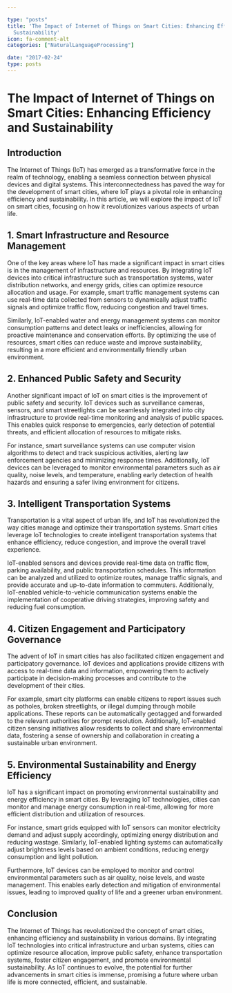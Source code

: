 ```yaml
---

type: "posts"
title: 'The Impact of Internet of Things on Smart Cities: Enhancing Efficiency and
  Sustainability'
icon: fa-comment-alt
categories: ["NaturalLanguageProcessing"]

date: "2017-02-24"
type: posts
---
```





# The Impact of Internet of Things on Smart Cities: Enhancing Efficiency and Sustainability

## Introduction

The Internet of Things (IoT) has emerged as a transformative force in the realm of technology, enabling a seamless connection between physical devices and digital systems. This interconnectedness has paved the way for the development of smart cities, where IoT plays a pivotal role in enhancing efficiency and sustainability. In this article, we will explore the impact of IoT on smart cities, focusing on how it revolutionizes various aspects of urban life.

## 1. Smart Infrastructure and Resource Management

One of the key areas where IoT has made a significant impact in smart cities is in the management of infrastructure and resources. By integrating IoT devices into critical infrastructure such as transportation systems, water distribution networks, and energy grids, cities can optimize resource allocation and usage. For example, smart traffic management systems can use real-time data collected from sensors to dynamically adjust traffic signals and optimize traffic flow, reducing congestion and travel times.

Similarly, IoT-enabled water and energy management systems can monitor consumption patterns and detect leaks or inefficiencies, allowing for proactive maintenance and conservation efforts. By optimizing the use of resources, smart cities can reduce waste and improve sustainability, resulting in a more efficient and environmentally friendly urban environment.

## 2. Enhanced Public Safety and Security

Another significant impact of IoT on smart cities is the improvement of public safety and security. IoT devices such as surveillance cameras, sensors, and smart streetlights can be seamlessly integrated into city infrastructure to provide real-time monitoring and analysis of public spaces. This enables quick response to emergencies, early detection of potential threats, and efficient allocation of resources to mitigate risks.

For instance, smart surveillance systems can use computer vision algorithms to detect and track suspicious activities, alerting law enforcement agencies and minimizing response times. Additionally, IoT devices can be leveraged to monitor environmental parameters such as air quality, noise levels, and temperature, enabling early detection of health hazards and ensuring a safer living environment for citizens.

## 3. Intelligent Transportation Systems

Transportation is a vital aspect of urban life, and IoT has revolutionized the way cities manage and optimize their transportation systems. Smart cities leverage IoT technologies to create intelligent transportation systems that enhance efficiency, reduce congestion, and improve the overall travel experience.

IoT-enabled sensors and devices provide real-time data on traffic flow, parking availability, and public transportation schedules. This information can be analyzed and utilized to optimize routes, manage traffic signals, and provide accurate and up-to-date information to commuters. Additionally, IoT-enabled vehicle-to-vehicle communication systems enable the implementation of cooperative driving strategies, improving safety and reducing fuel consumption.

## 4. Citizen Engagement and Participatory Governance

The advent of IoT in smart cities has also facilitated citizen engagement and participatory governance. IoT devices and applications provide citizens with access to real-time data and information, empowering them to actively participate in decision-making processes and contribute to the development of their cities.

For example, smart city platforms can enable citizens to report issues such as potholes, broken streetlights, or illegal dumping through mobile applications. These reports can be automatically geotagged and forwarded to the relevant authorities for prompt resolution. Additionally, IoT-enabled citizen sensing initiatives allow residents to collect and share environmental data, fostering a sense of ownership and collaboration in creating a sustainable urban environment.

## 5. Environmental Sustainability and Energy Efficiency

IoT has a significant impact on promoting environmental sustainability and energy efficiency in smart cities. By leveraging IoT technologies, cities can monitor and manage energy consumption in real-time, allowing for more efficient distribution and utilization of resources.

For instance, smart grids equipped with IoT sensors can monitor electricity demand and adjust supply accordingly, optimizing energy distribution and reducing wastage. Similarly, IoT-enabled lighting systems can automatically adjust brightness levels based on ambient conditions, reducing energy consumption and light pollution.

Furthermore, IoT devices can be employed to monitor and control environmental parameters such as air quality, noise levels, and waste management. This enables early detection and mitigation of environmental issues, leading to improved quality of life and a greener urban environment.

## Conclusion

The Internet of Things has revolutionized the concept of smart cities, enhancing efficiency and sustainability in various domains. By integrating IoT technologies into critical infrastructure and urban systems, cities can optimize resource allocation, improve public safety, enhance transportation systems, foster citizen engagement, and promote environmental sustainability. As IoT continues to evolve, the potential for further advancements in smart cities is immense, promising a future where urban life is more connected, efficient, and sustainable.